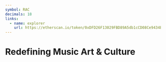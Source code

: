 ```yaml
---
symbol: RAC
decimals: 18
links:
  - name: explorer
    url: https://etherscan.io/token/0xDFD26F13029FBD89A5db1cCD08Ce9434B697BC73
---
```


# Redefining Music Art & Culture
